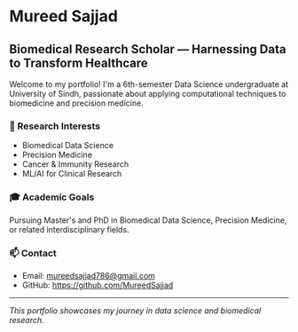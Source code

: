 

# Mureed Sajjad
## Biomedical Research Scholar — Harnessing Data to Transform Healthcare

Welcome to my portfolio! I'm a 6th-semester Data Science undergraduate at University of Sindh, passionate about applying computational techniques to biomedicine and precision medicine.

### 🎯 Research Interests
- Biomedical Data Science
- Precision Medicine  
- Cancer & Immunity Research
- ML/AI for Clinical Research

### 🎓 Academic Goals
Pursuing Master's and PhD in Biomedical Data Science, Precision Medicine, or related interdisciplinary fields.

### 📫 Contact
- Email: mureedsajjad786@gmail.com
- GitHub: https://github.com/MureedSajjad

---
*This portfolio showcases my journey in data science and biomedical research.*

